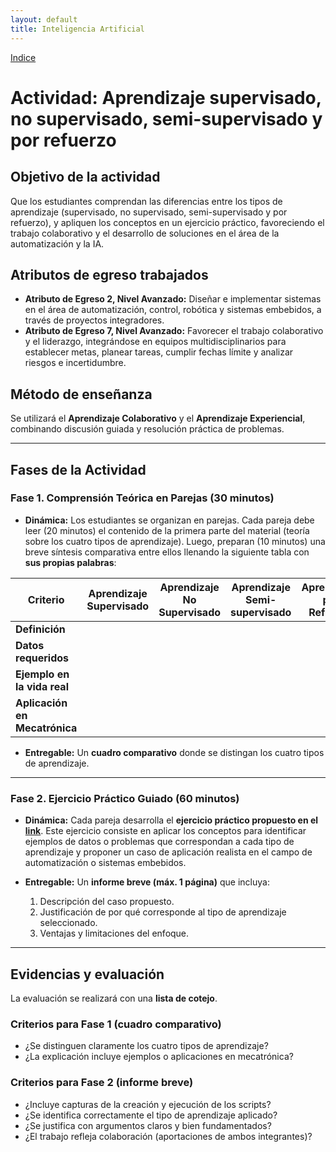```yaml
---
layout: default
title: Inteligencia Artificial
---
```

[Indice](index)

# Actividad: Aprendizaje supervisado, no supervisado, semi-supervisado y por refuerzo

## Objetivo de la actividad

Que los estudiantes comprendan las diferencias entre los tipos de aprendizaje (supervisado, no supervisado, semi-supervisado y por refuerzo), y apliquen los conceptos en un ejercicio práctico, favoreciendo el trabajo colaborativo y el desarrollo de soluciones en el área de la automatización y la IA.

## Atributos de egreso trabajados

* **Atributo de Egreso 2, Nivel Avanzado:** Diseñar e implementar sistemas en el área de automatización, control, robótica y sistemas embebidos, a través de proyectos integradores.
* **Atributo de Egreso 7, Nivel Avanzado:** Favorecer el trabajo colaborativo y el liderazgo, integrándose en equipos multidisciplinarios para establecer metas, planear tareas, cumplir fechas límite y analizar riesgos e incertidumbre.

## Método de enseñanza

Se utilizará el **Aprendizaje Colaborativo** y el **Aprendizaje Experiencial**, combinando discusión guiada y resolución práctica de problemas.

---

## Fases de la Actividad

### Fase 1. Comprensión Teórica en Parejas (30 minutos)

* **Dinámica:**
Los estudiantes se organizan en parejas. Cada pareja debe leer (20 minutos) el contenido de la primera parte del material (teoría sobre los cuatro tipos de aprendizaje). Luego, preparan (10 minutos) una breve síntesis comparativa entre ellos llenando la siguiente tabla con **sus propias palabras**:

| **Criterio**                  | **Aprendizaje Supervisado** | **Aprendizaje No Supervisado** | **Aprendizaje Semi-supervisado** | **Aprendizaje por Refuerzo** |
| ----------------------------- | --------------------------- | ------------------------------ | -------------------------------- | ---------------------------- |
| **Definición**                |                             |                                |                                  |                              |
| **Datos requeridos**          |                             |                                |                                  |                              |
| **Ejemplo en la vida real**   |                             |                                |                                  |                              |
| **Aplicación en Mecatrónica** |                             |                                |                                  |                              |

* **Entregable:**
  Un **cuadro comparativo** donde se distingan los cuatro tipos de aprendizaje.

---

### Fase 2. Ejercicio Práctico Guiado (60 minutos)

* **Dinámica:**
Cada pareja desarrolla el **ejercicio práctico propuesto en el [link](https://karlosespinoza.github.io/curso/am/supervisado_no-supervisado_semi-supervizado_reforzado#:~:text=Agentes%20de%20videojuegos-,Pr%C3%A1ctica,-Objetivo%20de%20la)**. Este ejercicio consiste en aplicar los conceptos para identificar ejemplos de datos o problemas que correspondan a cada tipo de aprendizaje y proponer un caso de aplicación realista en el campo de automatización o sistemas embebidos.

* **Entregable:**
  Un **informe breve (máx. 1 página)** que incluya:

  1. Descripción del caso propuesto.
  2. Justificación de por qué corresponde al tipo de aprendizaje seleccionado.
  3. Ventajas y limitaciones del enfoque.

---

## Evidencias y evaluación

La evaluación se realizará con una **lista de cotejo**.

### Criterios para Fase 1 (cuadro comparativo)

* ¿Se distinguen claramente los cuatro tipos de aprendizaje?
* ¿La explicación incluye ejemplos o aplicaciones en mecatrónica?

### Criterios para Fase 2 (informe breve)

* ¿Incluye capturas de la creación y ejecución de los scripts?
* ¿Se identifica correctamente el tipo de aprendizaje aplicado?
* ¿Se justifica con argumentos claros y bien fundamentados?
* ¿El trabajo refleja colaboración (aportaciones de ambos integrantes)?
